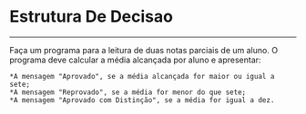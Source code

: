 # Estrutura De Decisao
___

 Faça um programa para a leitura de duas notas parciais de um aluno. O programa deve calcular a média alcançada por aluno e apresentar:
 
    *A mensagem "Aprovado", se a média alcançada for maior ou igual a sete; 
    *A mensagem "Reprovado", se a média for menor do que sete; 
    *A mensagem "Aprovado com Distinção", se a média for igual a dez.
